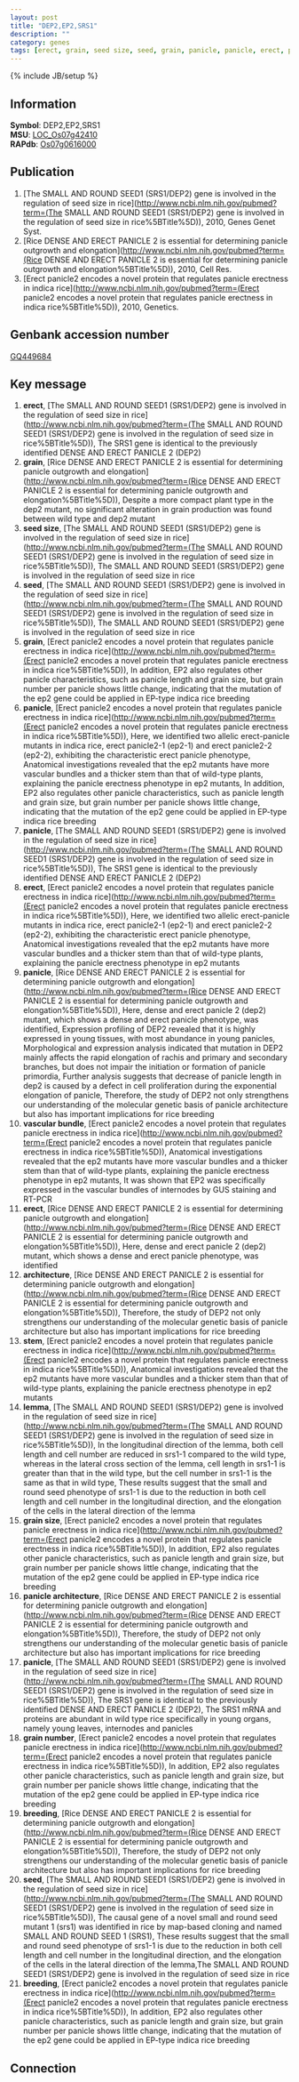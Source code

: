 ```yaml
---
layout: post
title: "DEP2,EP2,SRS1"
description: ""
category: genes
tags: [erect, grain, seed size, seed, grain, panicle, panicle, erect, panicle, vascular bundle, erect, architecture, stem, lemma, grain size, panicle architecture, panicle, grain number, breeding, seed, breeding]
---
```

{% include JB/setup %}

## Information
__Symbol__: DEP2,EP2,SRS1  
__MSU__: [LOC_Os07g42410](http://rice.plantbiology.msu.edu/cgi-bin/ORF_infopage.cgi?orf=LOC_Os07g42410)  
__RAPdb__: [Os07g0616000](http://rapdb.dna.affrc.go.jp/viewer/gbrowse_details/irgsp1?name=Os07g0616000)  

## Publication
1. [The SMALL AND ROUND SEED1 (SRS1/DEP2) gene is involved in the regulation of seed size in rice](http://www.ncbi.nlm.nih.gov/pubmed?term=(The SMALL AND ROUND SEED1 (SRS1/DEP2) gene is involved in the regulation of seed size in rice%5BTitle%5D)), 2010, Genes Genet Syst.
2. [Rice DENSE AND ERECT PANICLE 2 is essential for determining panicle outgrowth and elongation](http://www.ncbi.nlm.nih.gov/pubmed?term=(Rice DENSE AND ERECT PANICLE 2 is essential for determining panicle outgrowth and elongation%5BTitle%5D)), 2010, Cell Res.
3. [Erect panicle2 encodes a novel protein that regulates panicle erectness in indica rice](http://www.ncbi.nlm.nih.gov/pubmed?term=(Erect panicle2 encodes a novel protein that regulates panicle erectness in indica rice%5BTitle%5D)), 2010, Genetics.

## Genbank accession number
[GQ449684](http://www.ncbi.nlm.nih.gov/nuccore/GQ449684)

## Key message
1. __erect__, [The SMALL AND ROUND SEED1 (SRS1/DEP2) gene is involved in the regulation of seed size in rice](http://www.ncbi.nlm.nih.gov/pubmed?term=(The SMALL AND ROUND SEED1 (SRS1/DEP2) gene is involved in the regulation of seed size in rice%5BTitle%5D)),  The SRS1 gene is identical to the previously identified DENSE AND ERECT PANICLE 2 (DEP2)
2. __grain__, [Rice DENSE AND ERECT PANICLE 2 is essential for determining panicle outgrowth and elongation](http://www.ncbi.nlm.nih.gov/pubmed?term=(Rice DENSE AND ERECT PANICLE 2 is essential for determining panicle outgrowth and elongation%5BTitle%5D)),  Despite a more compact plant type in the dep2 mutant, no significant alteration in grain production was found between wild type and dep2 mutant
3. __seed size__, [The SMALL AND ROUND SEED1 (SRS1/DEP2) gene is involved in the regulation of seed size in rice](http://www.ncbi.nlm.nih.gov/pubmed?term=(The SMALL AND ROUND SEED1 (SRS1/DEP2) gene is involved in the regulation of seed size in rice%5BTitle%5D)), The SMALL AND ROUND SEED1 (SRS1/DEP2) gene is involved in the regulation of seed size in rice
4. __seed__, [The SMALL AND ROUND SEED1 (SRS1/DEP2) gene is involved in the regulation of seed size in rice](http://www.ncbi.nlm.nih.gov/pubmed?term=(The SMALL AND ROUND SEED1 (SRS1/DEP2) gene is involved in the regulation of seed size in rice%5BTitle%5D)), The SMALL AND ROUND SEED1 (SRS1/DEP2) gene is involved in the regulation of seed size in rice
5. __grain__, [Erect panicle2 encodes a novel protein that regulates panicle erectness in indica rice](http://www.ncbi.nlm.nih.gov/pubmed?term=(Erect panicle2 encodes a novel protein that regulates panicle erectness in indica rice%5BTitle%5D)),  In addition, EP2 also regulates other panicle characteristics, such as panicle length and grain size, but grain number per panicle shows little change, indicating that the mutation of the ep2 gene could be applied in EP-type indica rice breeding
6. __panicle__, [Erect panicle2 encodes a novel protein that regulates panicle erectness in indica rice](http://www.ncbi.nlm.nih.gov/pubmed?term=(Erect panicle2 encodes a novel protein that regulates panicle erectness in indica rice%5BTitle%5D)),  Here, we identified two allelic erect-panicle mutants in indica rice, erect panicle2-1 (ep2-1) and erect panicle2-2 (ep2-2), exhibiting the characteristic erect panicle phenotype, Anatomical investigations revealed that the ep2 mutants have more vascular bundles and a thicker stem than that of wild-type plants, explaining the panicle erectness phenotype in ep2 mutants, In addition, EP2 also regulates other panicle characteristics, such as panicle length and grain size, but grain number per panicle shows little change, indicating that the mutation of the ep2 gene could be applied in EP-type indica rice breeding
7. __panicle__, [The SMALL AND ROUND SEED1 (SRS1/DEP2) gene is involved in the regulation of seed size in rice](http://www.ncbi.nlm.nih.gov/pubmed?term=(The SMALL AND ROUND SEED1 (SRS1/DEP2) gene is involved in the regulation of seed size in rice%5BTitle%5D)),  The SRS1 gene is identical to the previously identified DENSE AND ERECT PANICLE 2 (DEP2)
8. __erect__, [Erect panicle2 encodes a novel protein that regulates panicle erectness in indica rice](http://www.ncbi.nlm.nih.gov/pubmed?term=(Erect panicle2 encodes a novel protein that regulates panicle erectness in indica rice%5BTitle%5D)),  Here, we identified two allelic erect-panicle mutants in indica rice, erect panicle2-1 (ep2-1) and erect panicle2-2 (ep2-2), exhibiting the characteristic erect panicle phenotype, Anatomical investigations revealed that the ep2 mutants have more vascular bundles and a thicker stem than that of wild-type plants, explaining the panicle erectness phenotype in ep2 mutants
9. __panicle__, [Rice DENSE AND ERECT PANICLE 2 is essential for determining panicle outgrowth and elongation](http://www.ncbi.nlm.nih.gov/pubmed?term=(Rice DENSE AND ERECT PANICLE 2 is essential for determining panicle outgrowth and elongation%5BTitle%5D)),  Here, dense and erect panicle 2 (dep2) mutant, which shows a dense and erect panicle phenotype, was identified, Expression profiling of DEP2 revealed that it is highly expressed in young tissues, with most abundance in young panicles, Morphological and expression analysis indicated that mutation in DEP2 mainly affects the rapid elongation of rachis and primary and secondary branches, but does not impair the initiation or formation of panicle primordia, Further analysis suggests that decrease of panicle length in dep2 is caused by a defect in cell proliferation during the exponential elongation of panicle, Therefore, the study of DEP2 not only strengthens our understanding of the molecular genetic basis of panicle architecture but also has important implications for rice breeding
10. __vascular bundle__, [Erect panicle2 encodes a novel protein that regulates panicle erectness in indica rice](http://www.ncbi.nlm.nih.gov/pubmed?term=(Erect panicle2 encodes a novel protein that regulates panicle erectness in indica rice%5BTitle%5D)),  Anatomical investigations revealed that the ep2 mutants have more vascular bundles and a thicker stem than that of wild-type plants, explaining the panicle erectness phenotype in ep2 mutants, It was shown that EP2 was specifically expressed in the vascular bundles of internodes by GUS staining and RT-PCR
11. __erect__, [Rice DENSE AND ERECT PANICLE 2 is essential for determining panicle outgrowth and elongation](http://www.ncbi.nlm.nih.gov/pubmed?term=(Rice DENSE AND ERECT PANICLE 2 is essential for determining panicle outgrowth and elongation%5BTitle%5D)),  Here, dense and erect panicle 2 (dep2) mutant, which shows a dense and erect panicle phenotype, was identified
12. __architecture__, [Rice DENSE AND ERECT PANICLE 2 is essential for determining panicle outgrowth and elongation](http://www.ncbi.nlm.nih.gov/pubmed?term=(Rice DENSE AND ERECT PANICLE 2 is essential for determining panicle outgrowth and elongation%5BTitle%5D)),  Therefore, the study of DEP2 not only strengthens our understanding of the molecular genetic basis of panicle architecture but also has important implications for rice breeding
13. __stem__, [Erect panicle2 encodes a novel protein that regulates panicle erectness in indica rice](http://www.ncbi.nlm.nih.gov/pubmed?term=(Erect panicle2 encodes a novel protein that regulates panicle erectness in indica rice%5BTitle%5D)),  Anatomical investigations revealed that the ep2 mutants have more vascular bundles and a thicker stem than that of wild-type plants, explaining the panicle erectness phenotype in ep2 mutants
14. __lemma__, [The SMALL AND ROUND SEED1 (SRS1/DEP2) gene is involved in the regulation of seed size in rice](http://www.ncbi.nlm.nih.gov/pubmed?term=(The SMALL AND ROUND SEED1 (SRS1/DEP2) gene is involved in the regulation of seed size in rice%5BTitle%5D)),  In the longitudinal direction of the lemma, both cell length and cell number are reduced in srs1-1 compared to the wild type, whereas in the lateral cross section of the lemma, cell length in srs1-1 is greater than that in the wild type, but the cell number in srs1-1 is the same as that in wild type, These results suggest that the small and round seed phenotype of srs1-1 is due to the reduction in both cell length and cell number in the longitudinal direction, and the elongation of the cells in the lateral direction of the lemma
15. __grain size__, [Erect panicle2 encodes a novel protein that regulates panicle erectness in indica rice](http://www.ncbi.nlm.nih.gov/pubmed?term=(Erect panicle2 encodes a novel protein that regulates panicle erectness in indica rice%5BTitle%5D)),  In addition, EP2 also regulates other panicle characteristics, such as panicle length and grain size, but grain number per panicle shows little change, indicating that the mutation of the ep2 gene could be applied in EP-type indica rice breeding
16. __panicle architecture__, [Rice DENSE AND ERECT PANICLE 2 is essential for determining panicle outgrowth and elongation](http://www.ncbi.nlm.nih.gov/pubmed?term=(Rice DENSE AND ERECT PANICLE 2 is essential for determining panicle outgrowth and elongation%5BTitle%5D)),  Therefore, the study of DEP2 not only strengthens our understanding of the molecular genetic basis of panicle architecture but also has important implications for rice breeding
17. __panicle__, [The SMALL AND ROUND SEED1 (SRS1/DEP2) gene is involved in the regulation of seed size in rice](http://www.ncbi.nlm.nih.gov/pubmed?term=(The SMALL AND ROUND SEED1 (SRS1/DEP2) gene is involved in the regulation of seed size in rice%5BTitle%5D)),  The SRS1 gene is identical to the previously identified DENSE AND ERECT PANICLE 2 (DEP2), The SRS1 mRNA and proteins are abundant in wild type rice specifically in young organs, namely young leaves, internodes and panicles
18. __grain number__, [Erect panicle2 encodes a novel protein that regulates panicle erectness in indica rice](http://www.ncbi.nlm.nih.gov/pubmed?term=(Erect panicle2 encodes a novel protein that regulates panicle erectness in indica rice%5BTitle%5D)),  In addition, EP2 also regulates other panicle characteristics, such as panicle length and grain size, but grain number per panicle shows little change, indicating that the mutation of the ep2 gene could be applied in EP-type indica rice breeding
19. __breeding__, [Rice DENSE AND ERECT PANICLE 2 is essential for determining panicle outgrowth and elongation](http://www.ncbi.nlm.nih.gov/pubmed?term=(Rice DENSE AND ERECT PANICLE 2 is essential for determining panicle outgrowth and elongation%5BTitle%5D)),  Therefore, the study of DEP2 not only strengthens our understanding of the molecular genetic basis of panicle architecture but also has important implications for rice breeding
20. __seed__, [The SMALL AND ROUND SEED1 (SRS1/DEP2) gene is involved in the regulation of seed size in rice](http://www.ncbi.nlm.nih.gov/pubmed?term=(The SMALL AND ROUND SEED1 (SRS1/DEP2) gene is involved in the regulation of seed size in rice%5BTitle%5D)), The causal gene of a novel small and round seed mutant 1 (srs1) was identified in rice by map-based cloning and named SMALL AND ROUND SEED 1 (SRS1), These results suggest that the small and round seed phenotype of srs1-1 is due to the reduction in both cell length and cell number in the longitudinal direction, and the elongation of the cells in the lateral direction of the lemma,The SMALL AND ROUND SEED1 (SRS1/DEP2) gene is involved in the regulation of seed size in rice
21. __breeding__, [Erect panicle2 encodes a novel protein that regulates panicle erectness in indica rice](http://www.ncbi.nlm.nih.gov/pubmed?term=(Erect panicle2 encodes a novel protein that regulates panicle erectness in indica rice%5BTitle%5D)),  In addition, EP2 also regulates other panicle characteristics, such as panicle length and grain size, but grain number per panicle shows little change, indicating that the mutation of the ep2 gene could be applied in EP-type indica rice breeding

## Connection


